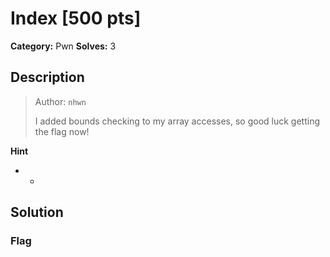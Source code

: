 # Index [500 pts]

**Category:** Pwn
**Solves:** 3

## Description
><p>Author: <code>nhwn</code></p><p>I added bounds checking to my array accesses, so good luck getting the flag now!</p>

**Hint**
* -

## Solution

### Flag

